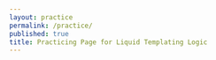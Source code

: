 ```yaml
---
layout: practice
permalink: /practice/
published: true
title: Practicing Page for Liquid Templating Logic
---
```



